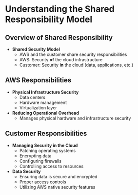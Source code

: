 # Understanding the Shared Responsibility Model

## Overview of Shared Responsibility
- **Shared Security Model**
  - AWS and the customer share security responsibilities
  - AWS: Security **of** the cloud infrastructure
  - Customer: Security **in** the cloud (data, applications, etc.)

## AWS Responsibilities
- **Physical Infrastructure Security**
  - Data centers
  - Hardware management
  - Virtualization layer
- **Reducing Operational Overhead**
  - Manages physical hardware and infrastructure security

## Customer Responsibilities
- **Managing Security in the Cloud**
  - Patching operating systems
  - Encrypting data
  - Configuring firewalls
  - Controlling access to resources
- **Data Security**
  - Ensuring data is secure and encrypted
  - Proper access controls
  - Utilizing AWS native security features
